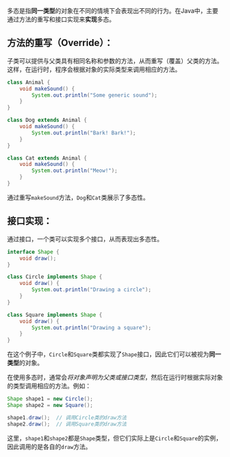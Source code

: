 多态是指**同一类型**的对象在不同的情境下会表现出不同的行为。在Java中，主要通过方法的重写和接口实现来**实现**多态。
## 方法的重写（Override）：
子类可以提供与父类具有相同名称和参数的方法，从而重写（覆盖）父类的方法。这样，在运行时，程序会根据对象的实际类型来调用相应的方法。
```java
class Animal {
    void makeSound() {
        System.out.println("Some generic sound");
    }
}

class Dog extends Animal {
    void makeSound() {
        System.out.println("Bark! Bark!");
    }
}

class Cat extends Animal {
    void makeSound() {
        System.out.println("Meow!");
    }
}
```
通过重写`makeSound`方法，`Dog`和`Cat`类展示了多态性。
## 接口实现：
通过接口，一个类可以实现多个接口，从而表现出多态性。
```java
interface Shape {
    void draw();
}

class Circle implements Shape {
    void draw() {
        System.out.println("Drawing a circle");
    }
}

class Square implements Shape {
    void draw() {
        System.out.println("Drawing a square");
    }
}
```
在这个例子中，`Circle`和`Square`类都实现了`Shape`接口，因此它们可以被视为**同一类型**的对象。

在使用多态时，通常会*将对象声明为父类或接口类型*，然后在运行时根据实际对象的类型调用相应的方法。例如：
```java
Shape shape1 = new Circle();
Shape shape2 = new Square();

shape1.draw();  // 调用Circle类的draw方法
shape2.draw();  // 调用Square类的draw方法
```
这里，`shape1`和`shape2`都是`Shape`类型，但它们实际上是`Circle`和`Square`的实例，因此调用的是各自的`draw`方法。
